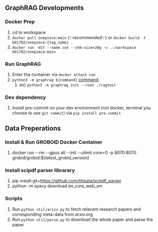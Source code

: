 ## GraphRAG Developments

### Docker Prep
1. cd to workspace
2. `docker pull onepiece:main` (✨recommended✨) or `docker build -t bb1702/onepiece:{tag_name} .`
3. `docker run -dit --name con --shm-size=20g -v .:/workspace bb1702/onepiece:main`

### Run GraphRAG
1. Enter the container via `docker attach con`
2. `python3 -m graphrag ${command}` [command](https://microsoft.github.io/graphrag/get_started/)
   1. ex) `python3 -m graphrag init --root ./ragtest`

### Dev dependency
1. Install pre-commit on your dev environment (not docker, terminal you choose to use `git commit`) via `pip install pre-commit`


## Data Preperations

### Install & Run GROBOID Docker Container
1. docker run --rm --gpus all --init --ulimit core=0 -p 8070:8070 grobid/grobid:${latest_grobid_version}

### Install scipdf parser librarary
1. pip install git+https://github.com/titipata/scipdf_parser
2. python -m spacy download en_core_web_sm

### Scripts
1. Run `python util/arxiv.py` to fetch relavant research papers and corresponding meta-data from arxiv.org
2. Run `python util/parse.py` to download the whole paper and parse the paper

